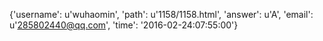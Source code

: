 {'username': u'wuhaomin', 'path': u'1158/1158.html', 'answer': u'A', 'email': u'285802440@qq.com', 'time': '2016-02-24:07:55:00'}